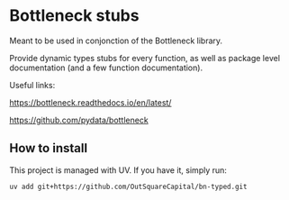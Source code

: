 # Bottleneck stubs

Meant to be used in conjonction of the Bottleneck library.

Provide dynamic types stubs for every function, as well as package level documentation (and a few function documentation).

Useful links:

<https://bottleneck.readthedocs.io/en/latest/>

<https://github.com/pydata/bottleneck>

## How to install

This project is managed with UV. If you have it, simply run:

    uv add git+https://github.com/OutSquareCapital/bn-typed.git
